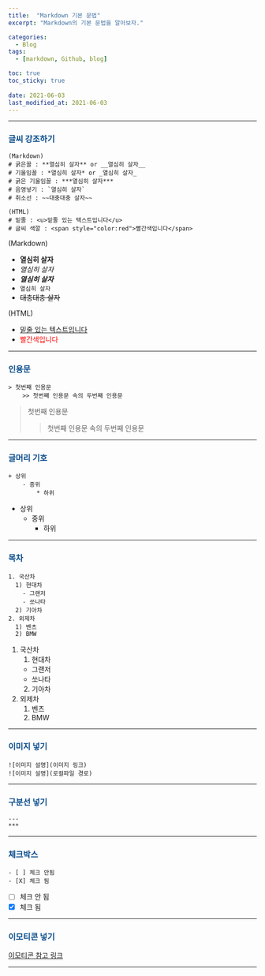 ```yaml
---
title:  "Markdown 기본 문법"
excerpt: "Markdown의 기본 문법을 알아보자."

categories:
  - Blog
tags:
  - [markdown, Github, blog]

toc: true
toc_sticky: true
 
date: 2021-06-03
last_modified_at: 2021-06-03
---
```


---

### <span style="color:#084B8A">글씨 강조하기</span>
    (Markdown)
    # 굵은꼴 : **열심히 살자** or __열심히 살자__  
    # 기울임꼴 : *열심히 살자* or _열심히 살자_
    # 굵은 기울임꼴 : ***열심히 살자***
    # 음영넣기 : `열심히 살자`
    # 취소선 : ~~대충대충 살자~~
    
    (HTML)
    # 밑줄 : <u>밑줄 있는 텍스트입니다</u>
    # 글씨 색깔 : <span style="color:red">빨간색입니다</span>

(Markdown)  
* **열심히 살자**
* *열심히 살자* 
* ***열심히 살자*** 
* `열심히 살자`  
* ~~대충대충 살자~~  

(HTML)
* <u>밑줄 있는 텍스트입니다</u>
* <span style="color:red">빨간색입니다</span>

---

### <span style="color:#084B8A">인용문</span>
    > 첫번째 인용문
        >> 첫번째 인용문 속의 두번째 인용문

> 첫번째 인용문
  >> 첫번째 인용문 속의 두번째 인용문

---

### <span style="color:#084B8A">글머리 기호</span>
    + 상위
        - 중위
            * 하위

+ 상위  
    - 중위  
        * 하위  

---

### <span style="color:#084B8A">목차</span>
    1. 국산차
      1) 현대차
        - 그랜저
        - 쏘나타
      2) 기아차
    2. 외제차
      1) 벤츠
      2) BMW

1. 국산차  
    1) 현대차  
    - 그랜저  
    - 쏘나타  
    2) 기아차  
2. 외제차  
    1) 벤츠  
    2) BMW  

---

### <span style="color:#084B8A">이미지 넣기</span>
    ![이미지 설명](이미지 링크)  
    ![이미지 설명](로컬파일 경로)

---

### <span style="color:#084B8A">구분선 넣기</span>
    ---
    ***

---

### <span style="color:#084B8A">체크박스</span>
    - [ ] 체크 안됨
    - [X] 체크 됨

- [ ] 체크 안 됨  
- [X] 체크 됨

---

### <span style="color:#084B8A">이모티콘 넣기</span>
[이모티콘 참고 링크](https://kr.piliapp.com/twitter-symbols/)

---